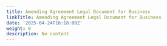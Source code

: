 ```yaml
---
title: Amending Agreement Legal Document for Business
linkTitle: Amending Agreement Legal Document for Business
date: '2025-04-24T16:18:00Z'
weight: 0
description: No content
---
```



